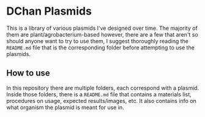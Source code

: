 # DChan Plasmids
This is a library of various plasmids I've designed over time. The majority of them are plant/agrobacterium-based however, there are a few that aren't so should anyone want to try to use them, I suggest thoroughly reading the ```README.md``` file that is the corresponding folder before attempting to use the plasmids.

## How to use
In this repository there are multiple folders, each correspond with a plasmid. Inside those folders, there is a `README.md` file that contains a materials list, procedures on usage, expected results/images, etc. It also contains info on what organism the plasmid is meant for use in.
